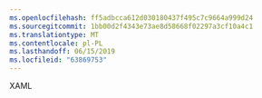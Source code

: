 ```yaml
---
ms.openlocfilehash: ff5adbcca612d030180437f495c7c9664a999d24
ms.sourcegitcommit: 1bb00d2f4343e73ae8d58668f02297a3cf10a4c1
ms.translationtype: MT
ms.contentlocale: pl-PL
ms.lasthandoff: 06/15/2019
ms.locfileid: "63869753"
---
```

XAML